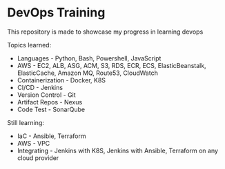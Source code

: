 # DevOps Training

This repository is made to showcase my progress in learning devops

Topics learned:
* Languages - Python, Bash, Powershell, JavaScript
* AWS - EC2, ALB, ASG, ACM, S3, RDS, ECR, ECS, ElasticBeanstalk, ElasticCache, Amazon MQ, Route53, CloudWatch
* Containerization - Docker, K8S
* CI/CD - Jenkins
* Version Control - Git
* Artifact Repos - Nexus
* Code Test - SonarQube

Still learning:
* IaC - Ansible, Terraform
* AWS - VPC
* Integrating - Jenkins with K8S, Jenkins with Ansible, Terraform on any cloud provider
